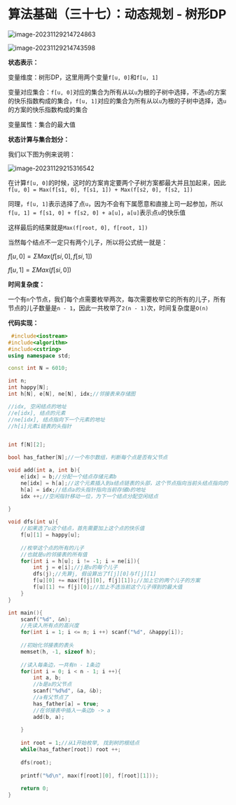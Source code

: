 # 算法基础（三十七）：动态规划 - 树形DP

![image-20231129214724863](https://typora-1310242472.cos.ap-nanjing.myqcloud.com/typora_img/image-20231129214724863.png)

![image-20231129214743598](https://typora-1310242472.cos.ap-nanjing.myqcloud.com/typora_img/image-20231129214743598.png)

**状态表示：**

变量维度：树形DP，这里用两个变量`f[u, 0]`和`f[u, 1]`

变量对应集合：`f[u, 0]`对应的集合为所有从以`u`为根的子树中选择，不选`u`的方案的快乐指数构成的集合，`f[u, 1]`对应的集合为所有从以`u`为根的子树中选择，选`u`的方案的快乐指数构成的集合

变量属性：集合的最大值

**状态计算与集合划分：**

我们以下图为例来说明：

![image-20231129215316542](https://typora-1310242472.cos.ap-nanjing.myqcloud.com/typora_img/image-20231129215316542.png)

在计算`f[u, 0]`的时候，这时的方案肯定要两个子树方案都最大并且加起来，因此`f[u, 0] = Max(f[s1, 0], f[s1, 1]) + Max(f[s2, 0], f[s2, 1]) `

同理，`f[u, 1]`表示选择了点`u`，因为不会有下属愿意和直接上司一起参加，所以`f[u, 1] = f[s1, 0] + f[s2, 0] + a[u]`，`a[u]`表示点`u`的快乐值

这样最后的结果就是`Max(f[root, 0], f[root, 1])`

当然每个结点不一定只有两个儿子，所以将公式统一就是：

$f[u, 0] = \Sigma Max(f[si, 0], f[si, 1])$

$f[u, 1] = \Sigma Max(f[si, 0])$

**时间复杂度：**

一个有`n`个节点，我们每个点需要枚举两次，每次需要枚举它的所有的儿子，所有节点的儿子数量是`n - 1`，因此一共枚举了`2(n - 1)`次，时间复杂度是`O(n)`

**代码实现：**

```cpp
 #include<iostream>
#include<algorithm>
#include<cstring>
using namespace std;

const int N = 6010;

int n;
int happy[N];
int h[N], e[N], ne[N], idx;//邻接表来存储图

//idx, 空闲结点的地址
//e[idx], 结点的元素
//ne[idx], 结点指向下一个元素的地址
//h[i]元素i链表的头指针


int f[N][2];

bool has_father[N];//一个布尔数组，判断每个点是否有父节点

void add(int a, int b){
    e[idx] = b;//分配一个结点存储元素b
    ne[idx] = h[a];//这个元素插入到a结点链表的头部，这个节点指向当前头结点指向的位置
    h[a] = idx;//结点a的头指针指向当前存储b的地址
    idx ++;//空闲指针移动一位，为下一个结点分配空闲结点
    
}

void dfs(int u){
    //如果选了u这个结点，首先需要加上这个点的快乐值
    f[u][1] = happy[u];
    
    //枚举这个点的所有的儿子
    //也就是u的邻接表的所有值
    for(int i = h[u]; i != -1; i = ne[i]){
        int j = e[i];//j是u的每个儿子
        dfs(j);//先算j, 假设算出了f[j][0]与f[j][1]
        f[u][0] += max(f[j][0], f[j][1]);//加上它的两个儿子的方案
        f[u][1] += f[j][0];//加上不选当前这个儿子得到的最大值
    }
}

int main(){
    scanf("%d", &n);
    //先读入所有点的高兴度
    for(int i = 1; i <= n; i ++) scanf("%d", &happy[i]);
    
    //初始化邻接表的表头
    memset(h, -1, sizeof h);
    
    //读入每条边，一共有n - 1条边
    for(int i = 0; i < n - 1; i ++){
        int a, b;
        //b是a的父节点
        scanf("%d%d", &a, &b);
        //a有父节点了
        has_father[a] = true;
        //在邻接表中插入一条边b -> a
        add(b, a);
        
    }
    
    int root = 1;//从1开始枚举, 找到树的根结点
    while(has_father[root]) root ++;
    
    dfs(root);
    
    printf("%d\n", max(f[root][0], f[root][1]));
    
    return 0;
}
```

